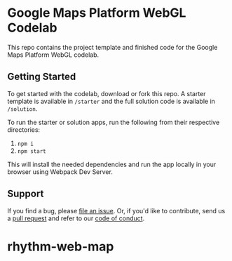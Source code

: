 # Google Maps Platform WebGL Codelab

This repo contains the project template and finished code for the Google Maps Platform WebGL codelab.

## Getting Started
To get started with the codelab, download or fork this repo. A starter template is available in `/starter` and the full solution code is available in `/solution`.

To run the starter or solution apps, run the following from their respective directories:

1. `npm i`
2. `npm start`

This will install the needed dependencies and run the app locally in your browser using Webpack Dev Server.

## Support
If you find a bug, please [file an issue]. Or, if you'd like to contribute, send us a [pull request] and refer to our [code of conduct].

[file an issue]: https://github.com/googlecodelabs/maps-platform-webgl-101/issues
[pull request]:  https://github.com/googlecodelabs/maps-platform-webgl-101/compare
[code of conduct]: CODE_OF_CONDUCT.md
# rhythm-web-map
